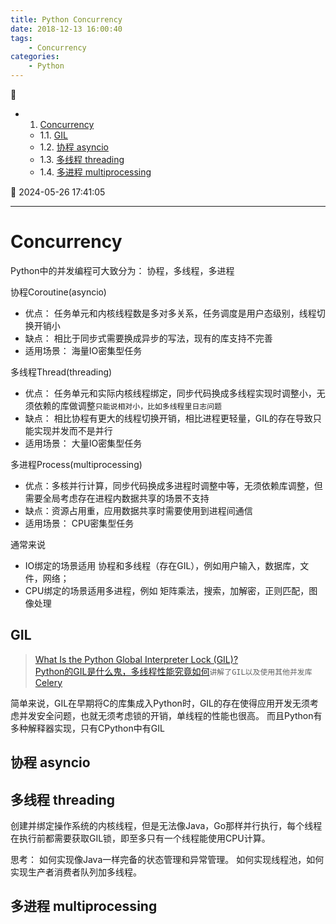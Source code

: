 ```yaml
---
title: Python Concurrency
date: 2018-12-13 16:00:40
tags: 
    - Concurrency
categories: 
    - Python
---
```


💠

- 1. [Concurrency](#concurrency)
    - 1.1. [GIL](#gil)
    - 1.2. [协程 asyncio](#协程-asyncio)
    - 1.3. [多线程 threading](#多线程-threading)
    - 1.4. [多进程 multiprocessing](#多进程-multiprocessing)

💠 2024-05-26 17:41:05
****************************************
# Concurrency

Python中的并发编程可大致分为： 协程，多线程，多进程

协程Coroutine(asyncio)
- 优点： 任务单元和内核线程数是多对多关系，任务调度是用户态级别，线程切换开销小
- 缺点： 相比于同步式需要换成异步的写法，现有的库支持不完善
- 适用场景： 海量IO密集型任务

多线程Thread(threading)
- 优点： 任务单元和实际内核线程绑定，同步代码换成多线程实现时调整小，无须依赖的库做调整`只能说相对小，比如多线程里日志问题`
- 缺点： 相比协程有更大的线程切换开销，相比进程更轻量，GIL的存在导致只能实现并发而不是并行
- 适用场景： 大量IO密集型任务

多进程Process(multiprocessing)
- 优点：多核并行计算，同步代码换成多进程时调整中等，无须依赖库调整，但需要全局考虑存在进程内数据共享的场景不支持
- 缺点：资源占用重，应用数据共享时需要使用到进程间通信
- 适用场景： CPU密集型任务

通常来说
- IO绑定的场景适用 协程和多线程（存在GIL），例如用户输入，数据库，文件，网络；
- CPU绑定的场景适用多进程，例如 矩阵乘法，搜索，加解密，正则匹配，图像处理

## GIL 
> [What Is the Python Global Interpreter Lock (GIL)?](https://realpython.com/python-gil/)  
> [Python的GIL是什么鬼，多线程性能究竟如何](http://cenalulu.github.io/python/gil-in-python/)`讲解了GIL以及使用其他并发库`  
> [Celery](https://docs.celeryq.dev/en/stable/)  

简单来说，GIL在早期将C的库集成入Python时，GIL的存在使得应用开发无须考虑并发安全问题，也就无须考虑锁的开销，单线程的性能也很高。
而且Python有多种解释器实现，只有CPython中有GIL

## 协程 asyncio


## 多线程 threading
创建并绑定操作系统的内核线程，但是无法像Java，Go那样并行执行，每个线程在执行前都需要获取GIL锁，即至多只有一个线程能使用CPU计算。


思考： 如何实现像Java一样完备的状态管理和异常管理。 如何实现线程池，如何实现生产者消费者队列加多线程。

## 多进程 multiprocessing

